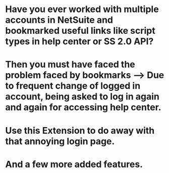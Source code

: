 # Have you ever worked with multiple accounts in NetSuite and bookmarked useful links like script types in help center or SS 2.0 API?
# Then you must have faced the problem faced by bookmarks --> Due to frequent change of logged in account, being asked to log in again and again for accessing help center.
# Use this Extension to do away with that annoying login page.
# And a few more added features.
